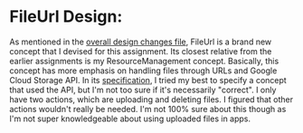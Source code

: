 # FileUrl Design:

As mentioned in the [overall design changes file](../../design.md), FileUrl is a brand new concept that I devised for this assignment. Its closest relative from the earlier assignments is my ResourceManagement concept. Basically, this concept has more emphasis on handling files through URLs and Google Cloud Storage API. In its [specification](specification.md), I tried my best to specify a concept that used the API, but I'm not too sure if it's necessarily "correct". I only have two actions, which are uploading and deleting files. I figured that other actions wouldn't really be needed. I'm not 100% sure about this though as I'm not super knowledgeable about using uploaded files in apps.
